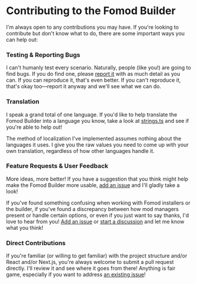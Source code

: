 # Contributing to the Fomod Builder

I'm always open to any contributions you may have. If you're looking to contribute but don't know what to do, there are some important ways you can help out:

### Testing & Reporting Bugs

I can't humanly test every scenario. Naturally, people (like you!) are going to find bugs. If you do find one, please [report it](/BellCubeDev/fomod-builder/issues/new) with as much detail as you can. If you can reproduce it, that's even better. If you can't reproduce it, that's okay too—report it anyway and we'll see what we can do.

### Translation

I speak a grand total of one language. If you'd like to help translate the Fomod Builder into a language you know, take a look at [strings.ts](src/app/localization/strings.tsx) and see if you're able to help out!

The method of localization I've implemented assumes nothing about the languages it uses. I give you the raw values you need to come up with your own translation, regardless of how other languages handle it.

### Feature Requests & User Feedback

More ideas, more better! If you have a suggestion that you think might help make the Fomod Builder more usable, [add an issue](/BellCubeDev/fomod-builder/issues/new) and I'll gladly take a look!

If you've found something confusing when working with Fomod installers or the builder, if you've found a discrepancy between how mod managers present or handle certain options, or even if you just want to say thanks, I'd love to hear from you! [Add an issue](/BellCubeDev/fomod-builder/issues/new) or [start a discussion](/BellCubeDev/fomod-builder/discussions/new) and let me know what you think!

### Direct Contributions

If you're familiar (or willing to get familiar) with the project structure and/or React and/or Next.js, you're always welcome to submit a pull request directly. I'll review it and see where it goes from there! Anything is fair game, especially if you want to address [an existing issue](/BellCubeDev/fomod-builder/issues)!
